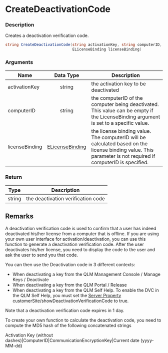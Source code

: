 # CreateDeactivationCode

### Description

Creates a deactivation verification code.

```csharp
string CreateDeactivationCode(string activationKey, string computerID, 
                              ELicenseBinding licenseBinding)
```

### Arguments

| Name           |                               Data Type                               | Description                                                                                                                                                 |
| -------------- | :-------------------------------------------------------------------: | ----------------------------------------------------------------------------------------------------------------------------------------------------------- |
| activationKey  |                                 string                                | the activation key to be deactivated                                                                                                                        |
| computerID     |                                 string                                | the computerID of the computer being deactivated. This value can be empty if the LicenseBinding argument is set to a specific value.                        |
| licenseBinding | [ELicenseBinding](https://soraco.readme.io/reference/elicensebinding) | the license binding value. The computerID will be calculated based on the license binding value. This parameter is not required if computerID is specified. |

### Return

| Type   | Description                        |
| ------ | ---------------------------------- |
| string | the deactivation verification code |

## Remarks

A deactivation verification code is used to confirm that a user has indeed deactivated his/her license from a computer that is offline. If you are using your own user interface for activation/deactivation, you can use this function to generate a deactivation verification code. After the user deactivates his/her license, you need to display the code to the user and ask the user to send you that code.

You can then use the Deactivation code in 3 different contexts:

* When deactivating a key from the QLM Management Console / Manage Keys / Deactivate
* When deactivating a key from the QLM Portal / Release
* When deactivating a key from the QLM Self Help. To enable the DVC in the QLM Self Help, you must set the [Server Property ](https://support.soraco.co/hc/en-us/articles/207920563)customerSite/showDeactivationVerificationCode to true.

Note that a deactivation verification code expires in 1 day.

To create your own function to calculate the deactivation code, you need to compute the MD5 hash of the following concatenated strings

Activation Key (without dashes)|ComputerID|CommunicationEncryptionKey|Current date (yyyy-MM-dd)
